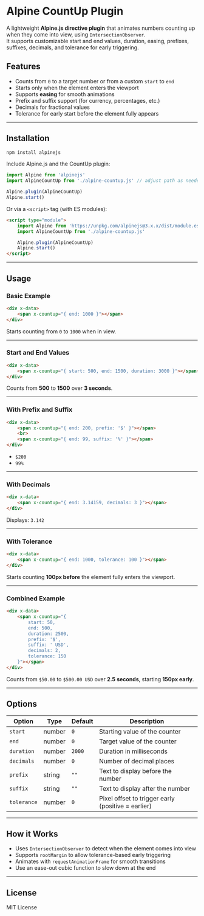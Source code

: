 
# Alpine CountUp Plugin

A lightweight **Alpine.js directive plugin** that animates numbers counting up when they come into view, using `IntersectionObserver`.  
It supports customizable start and end values, duration, easing, prefixes, suffixes, decimals, and tolerance for early triggering.

## Features
- Counts from `0` to a target number or from a custom `start` to `end`
- Starts only when the element enters the viewport
- Supports **easing** for smooth animations
- Prefix and suffix support (for currency, percentages, etc.)
- Decimals for fractional values
- Tolerance for early start before the element fully appears

---

## Installation

```bash
npm install alpinejs
````

Include Alpine.js and the CountUp plugin:

```javascript
import Alpine from 'alpinejs'
import AlpineCountUp from './alpine-countup.js' // adjust path as needed

Alpine.plugin(AlpineCountUp)
Alpine.start()
```

Or via a `<script>` tag (with ES modules):

```html
<script type="module">
    import Alpine from 'https://unpkg.com/alpinejs@3.x.x/dist/module.esm.js'
    import AlpineCountUp from './alpine-countup.js'

    Alpine.plugin(AlpineCountUp)
    Alpine.start()
</script>
```

---

## Usage

### Basic Example

```html
<div x-data>
    <span x-countup="{ end: 1000 }"></span>
</div>
```

Starts counting from `0` to `1000` when in view.

---

### Start and End Values

```html
<div x-data>
    <span x-countup="{ start: 500, end: 1500, duration: 3000 }"></span>
</div>
```

Counts from **500** to **1500** over **3 seconds**.

---

### With Prefix and Suffix

```html
<div x-data>
    <span x-countup="{ end: 200, prefix: '$' }"></span>
    <br>
    <span x-countup="{ end: 99, suffix: '%' }"></span>
</div>
```

* `$200`
* `99%`

---

### With Decimals

```html
<div x-data>
    <span x-countup="{ end: 3.14159, decimals: 3 }"></span>
</div>
```

Displays: `3.142`

---

### With Tolerance

```html
<div x-data>
    <span x-countup="{ end: 1000, tolerance: 100 }"></span>
</div>
```

Starts counting **100px before** the element fully enters the viewport.

---

### Combined Example

```html
<div x-data>
    <span x-countup="{ 
        start: 50, 
        end: 500, 
        duration: 2500, 
        prefix: '$', 
        suffix: ' USD', 
        decimals: 2, 
        tolerance: 150 
    }"></span>
</div>
```

Counts from `$50.00` to `$500.00 USD` over **2.5 seconds**, starting **150px early**.

---

## Options

| Option      | Type   | Default | Description                                        |
| ----------- | ------ | ------- | -------------------------------------------------- |
| `start`     | number | `0`     | Starting value of the counter                      |
| `end`       | number | `0`     | Target value of the counter                        |
| `duration`  | number | `2000`  | Duration in milliseconds                           |
| `decimals`  | number | `0`     | Number of decimal places                           |
| `prefix`    | string | `""`    | Text to display before the number                  |
| `suffix`    | string | `""`    | Text to display after the number                   |
| `tolerance` | number | `0`     | Pixel offset to trigger early (positive = earlier) |

---

## How it Works

* Uses `IntersectionObserver` to detect when the element comes into view
* Supports `rootMargin` to allow tolerance-based early triggering
* Animates with `requestAnimationFrame` for smooth transitions
* Use an ease-out cubic function to slow down at the end

---

## License

MIT License
